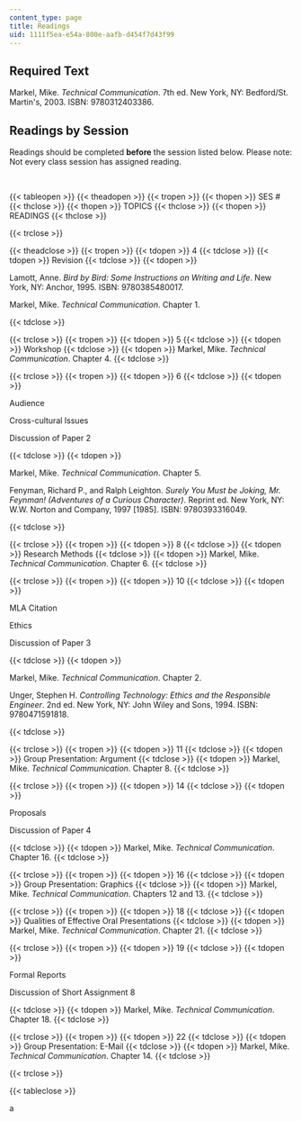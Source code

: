 ```yaml
---
content_type: page
title: Readings
uid: 1111f5ea-e54a-800e-aafb-d454f7d43f99
---
```


Required Text
-------------

Markel, Mike. _Technical Communication_. 7th ed. New York, NY: Bedford/St. Martin's, 2003. ISBN: 9780312403386.

Readings by Session
-------------------

Readings should be completed **before** the session listed below. Please note: Not every class session has assigned reading.

  
 

{{< tableopen >}}
{{< theadopen >}}
{{< tropen >}}
{{< thopen >}}
SES #
{{< thclose >}}
{{< thopen >}}
TOPICS
{{< thclose >}}
{{< thopen >}}
READINGS
{{< thclose >}}

{{< trclose >}}

{{< theadclose >}}
{{< tropen >}}
{{< tdopen >}}
4
{{< tdclose >}}
{{< tdopen >}}
Revision
{{< tdclose >}}
{{< tdopen >}}


Lamott, Anne. _Bird by Bird: Some Instructions on Writing and Life_. New York, NY: Anchor, 1995. ISBN: 9780385480017.

Markel, Mike. _Technical Communication_. Chapter 1.


{{< tdclose >}}

{{< trclose >}}
{{< tropen >}}
{{< tdopen >}}
5
{{< tdclose >}}
{{< tdopen >}}
Workshop
{{< tdclose >}}
{{< tdopen >}}
Markel, Mike. _Technical Communication_. Chapter 4.
{{< tdclose >}}

{{< trclose >}}
{{< tropen >}}
{{< tdopen >}}
6
{{< tdclose >}}
{{< tdopen >}}


Audience

Cross-cultural Issues

Discussion of Paper 2


{{< tdclose >}}
{{< tdopen >}}


Markel, Mike. _Technical Communication_. Chapter 5.

Fenyman, Richard P., and Ralph Leighton. _Surely You Must be Joking, Mr. Feynman! (Adventures of a Curious Character)_. Reprint ed. New York, NY: W.W. Norton and Company, 1997 \[1985\]. ISBN: 9780393316049.


{{< tdclose >}}

{{< trclose >}}
{{< tropen >}}
{{< tdopen >}}
8
{{< tdclose >}}
{{< tdopen >}}
Research Methods
{{< tdclose >}}
{{< tdopen >}}
Markel, Mike. _Technical Communication_. Chapter 6.
{{< tdclose >}}

{{< trclose >}}
{{< tropen >}}
{{< tdopen >}}
10
{{< tdclose >}}
{{< tdopen >}}


MLA Citation

Ethics

Discussion of Paper 3


{{< tdclose >}}
{{< tdopen >}}


Markel, Mike. _Technical Communication_. Chapter 2.

Unger, Stephen H. _Controlling Technology: Ethics and the Responsible Engineer_. 2nd ed. New York, NY: John Wiley and Sons, 1994. ISBN: 9780471591818.


{{< tdclose >}}

{{< trclose >}}
{{< tropen >}}
{{< tdopen >}}
11
{{< tdclose >}}
{{< tdopen >}}
Group Presentation: Argument
{{< tdclose >}}
{{< tdopen >}}
Markel, Mike. _Technical Communication_. Chapter 8.
{{< tdclose >}}

{{< trclose >}}
{{< tropen >}}
{{< tdopen >}}
14
{{< tdclose >}}
{{< tdopen >}}


Proposals

Discussion of Paper 4


{{< tdclose >}}
{{< tdopen >}}
Markel, Mike. _Technical Communication_. Chapter 16.
{{< tdclose >}}

{{< trclose >}}
{{< tropen >}}
{{< tdopen >}}
16
{{< tdclose >}}
{{< tdopen >}}
Group Presentation: Graphics
{{< tdclose >}}
{{< tdopen >}}
Markel, Mike. _Technical Communication_. Chapters 12 and 13.
{{< tdclose >}}

{{< trclose >}}
{{< tropen >}}
{{< tdopen >}}
18
{{< tdclose >}}
{{< tdopen >}}
Qualities of Effective Oral Presentations
{{< tdclose >}}
{{< tdopen >}}
Markel, Mike. _Technical Communication_. Chapter 21.
{{< tdclose >}}

{{< trclose >}}
{{< tropen >}}
{{< tdopen >}}
19
{{< tdclose >}}
{{< tdopen >}}


Formal Reports

Discussion of Short Assignment 8


{{< tdclose >}}
{{< tdopen >}}
Markel, Mike. _Technical Communication_. Chapter 18.
{{< tdclose >}}

{{< trclose >}}
{{< tropen >}}
{{< tdopen >}}
22
{{< tdclose >}}
{{< tdopen >}}
Group Presentation: E-Mail
{{< tdclose >}}
{{< tdopen >}}
Markel, Mike. _Technical Communication_. Chapter 14.
{{< tdclose >}}

{{< trclose >}}

{{< tableclose >}}

a